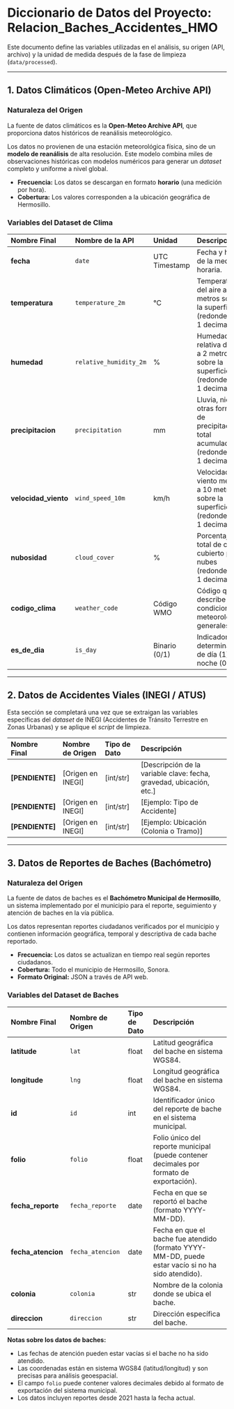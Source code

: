 # Diccionario de Datos del Proyecto: Relacion_Baches_Accidentes_HMO

Este documento define las variables utilizadas en el análisis, su origen (API, archivo) y la unidad de medida después de la fase de limpieza (`data/processed`).

---

## 1. Datos Climáticos (Open-Meteo Archive API)

### Naturaleza del Origen

La fuente de datos climáticos es la **Open-Meteo Archive API**, que proporciona datos históricos de reanálisis meteorológico.

Los datos no provienen de una estación meteorológica física, sino de un **modelo de reanálisis** de alta resolución. Este modelo combina miles de observaciones históricas con modelos numéricos para generar un *dataset* completo y uniforme a nivel global.

* **Frecuencia:** Los datos se descargan en formato **horario** (una medición por hora).
* **Cobertura:** Los valores corresponden a la ubicación geográfica de Hermosillo.

### Variables del Dataset de Clima

| Nombre Final | Nombre de la API | Unidad | Descripción |
| :--- | :--- | :--- | :--- |
| **fecha** | `date` | UTC Timestamp | Fecha y hora de la medición horaria. |
| **temperatura** | `temperature_2m` | °C | Temperatura del aire a 2 metros sobre la superficie (redondeado a 1 decimal). |
| **humedad** | `relative_humidity_2m` | % | Humedad relativa del aire a 2 metros sobre la superficie (redondeado a 1 decimal). |
| **precipitacion** | `precipitation` | mm | Lluvia, nieve u otras formas de precipitación total acumulada (redondeado a 1 decimal). |
| **velocidad_viento** | `wind_speed_10m` | km/h | Velocidad del viento medida a 10 metros sobre la superficie (redondeado a 1 decimal). |
| **nubosidad** | `cloud_cover` | % | Porcentaje total de cielo cubierto por nubes (redondeado a 1 decimal). |
| **codigo_clima** | `weather_code` | Código WMO | Código que describe las condiciones meteorológicas generales. |
| **es_de_dia** | `is_day` | Binario (0/1) | Indicador que determina si es de día (1) o de noche (0). |

---

## 2. Datos de Accidentes Viales (INEGI / ATUS)

Esta sección se completará una vez que se extraigan las variables específicas del *dataset* de INEGI (Accidentes de Tránsito Terrestre en Zonas Urbanas) y se aplique el *script* de limpieza.

| Nombre Final | Nombre de Origen | Tipo de Dato | Descripción |
| :--- | :--- | :--- | :--- |
| **[PENDIENTE]** | [Origen en INEGI] | [int/str] | [Descripción de la variable clave: fecha, gravedad, ubicación, etc.] |
| **[PENDIENTE]** | [Origen en INEGI] | [int/str] | [Ejemplo: Tipo de Accidente] |
| **[PENDIENTE]** | [Origen en INEGI] | [int/str] | [Ejemplo: Ubicación (Colonia o Tramo)] |

---

## 3. Datos de Reportes de Baches (Bachómetro)

### Naturaleza del Origen

La fuente de datos de baches es el **Bachómetro Municipal de Hermosillo**, un sistema implementado por el municipio para el reporte, seguimiento y atención de baches en la vía pública.

Los datos representan reportes ciudadanos verificados por el municipio y contienen información geográfica, temporal y descriptiva de cada bache reportado.

* **Frecuencia:** Los datos se actualizan en tiempo real según reportes ciudadanos.
* **Cobertura:** Todo el municipio de Hermosillo, Sonora.
* **Formato Original:** JSON a través de API web.

### Variables del Dataset de Baches

| Nombre Final | Nombre de Origen | Tipo de Dato | Descripción |
| :--- | :--- | :--- | :--- |
| **latitude** | `lat` | float | Latitud geográfica del bache en sistema WGS84. |
| **longitude** | `lng` | float | Longitud geográfica del bache en sistema WGS84. |
| **id** | `id` | int | Identificador único del reporte de bache en el sistema municipal. |
| **folio** | `folio` | float | Folio único del reporte municipal (puede contener decimales por formato de exportación). |
| **fecha_reporte** | `fecha_reporte` | date | Fecha en que se reportó el bache (formato YYYY-MM-DD). |
| **fecha_atencion** | `fecha_atencion` | date | Fecha en que el bache fue atendido (formato YYYY-MM-DD, puede estar vacío si no ha sido atendido). |
| **colonia** | `colonia` | str | Nombre de la colonia donde se ubica el bache. |
| **direccion** | `direccion` | str | Dirección específica del bache. |

**Notas sobre los datos de baches:**
- Las fechas de atención pueden estar vacías si el bache no ha sido atendido.
- Las coordenadas están en sistema WGS84 (latitud/longitud) y son precisas para análisis geoespacial.
- El campo `folio` puede contener valores decimales debido al formato de exportación del sistema municipal.
- Los datos incluyen reportes desde 2021 hasta la fecha actual.
